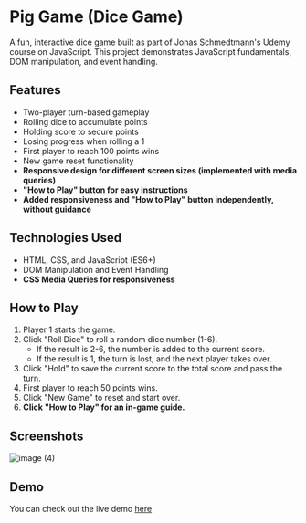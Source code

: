 # Pig Game (Dice Game)

A fun, interactive dice game built as part of Jonas Schmedtmann's Udemy course on JavaScript. This project demonstrates JavaScript fundamentals, DOM manipulation, and event handling.

## Features
- Two-player turn-based gameplay
- Rolling dice to accumulate points
- Holding score to secure points
- Losing progress when rolling a 1
- First player to reach 100 points wins
- New game reset functionality
- **Responsive design for different screen sizes (implemented with media queries)**
- **"How to Play" button for easy instructions**
- **Added responsiveness and "How to Play" button independently, without guidance**

## Technologies Used
- HTML, CSS, and JavaScript (ES6+)
- DOM Manipulation and Event Handling
- **CSS Media Queries for responsiveness**

## How to Play
1. Player 1 starts the game.
2. Click "Roll Dice" to roll a random dice number (1-6).
   - If the result is 2-6, the number is added to the current score.
   - If the result is 1, the turn is lost, and the next player takes over.
3. Click "Hold" to save the current score to the total score and pass the turn.
4. First player to reach 50 points wins.
5. Click "New Game" to reset and start over.
6. **Click "How to Play" for an in-game guide.**

## Screenshots

![image (4)](https://github.com/user-attachments/assets/bb9787ea-c409-44fb-b9c0-200d14ec0dd4)

## Demo
You can check out the live demo [here](https://mamdoh-dice-game.netlify.app/)
